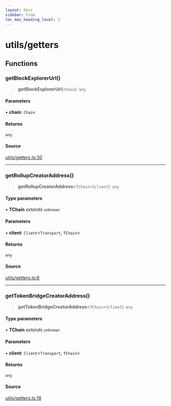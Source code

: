 ```yaml
---
layout: docs
sidebar: true
toc_max_heading_level: 5
---
```


# utils/getters

## Functions

### getBlockExplorerUrl()

> **getBlockExplorerUrl**(`chain`): `any`

#### Parameters

• **chain**: `Chain`

#### Returns

`any`

#### Source

[utils/getters.ts:30](https://github.com/offchainlabs/arbitrum-orbit-sdk/blob/fa20b8d23170b5196c4c9cdb5fc2dfefa349f1c8/src/utils/getters.ts#L30)

***

### getRollupCreatorAddress()

> **getRollupCreatorAddress**\<`TChain`\>(`client`): `any`

#### Type parameters

• **TChain** *extends* `unknown`

#### Parameters

• **client**: `Client`\<`Transport`, `TChain`\>

#### Returns

`any`

#### Source

[utils/getters.ts:6](https://github.com/offchainlabs/arbitrum-orbit-sdk/blob/fa20b8d23170b5196c4c9cdb5fc2dfefa349f1c8/src/utils/getters.ts#L6)

***

### getTokenBridgeCreatorAddress()

> **getTokenBridgeCreatorAddress**\<`TChain`\>(`client`): `any`

#### Type parameters

• **TChain** *extends* `unknown`

#### Parameters

• **client**: `Client`\<`Transport`, `TChain`\>

#### Returns

`any`

#### Source

[utils/getters.ts:18](https://github.com/offchainlabs/arbitrum-orbit-sdk/blob/fa20b8d23170b5196c4c9cdb5fc2dfefa349f1c8/src/utils/getters.ts#L18)

